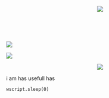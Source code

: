 <p align="center">
    <img src="https://discord.c99.nl/widget/theme-3/454806607830974488.png">
</p><br/><br/><br/>
<p align="left">
    <img src="https://github-readme-stats.vercel.app/api/top-langs/?username=TaxMachine&theme=onedark&custom_title=Stupids%20Languages%20i%20use&title_color=00C800&text_color=00C800&border_color=9600AC&bg_color=DEG,4D0094,7C0094,9F00C7">
</p>
<p align="left">
    <img src="https://github-readme-stats.vercel.app/api?username=TaxMachine&show_icons=true&title_color=00C800&text_color=00C800&border_color=9600AC&bg_color=DEG,4D0094,7C0094,9F00C7">
</p>
<p align="center">
    <img src="https://github-readme-stats.vercel.app/api/pin/?username=anuraghazra&repo=randomVBscriptfile">
</p>

i am has usefull has 
```vbs
wscript.sleep(0)
```
